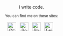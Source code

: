 <div align="center">
  
  i write code.

  <sub>You can find me on these sites:</sub>
  <br>


  [<img src="https://github.com/fluidicon.png" alt="GitHub" height="28" />][me/gh] &nbsp;
  [<img src="https://images.rbxcdn.com/3b43a5c16ec359053fef735551716fc5.ico" alt="Roblox" height="28" />][me/rbx] &nbsp;
  [<img src="https://doy2mn9upadnk.cloudfront.net/uploads/default/optimized/4X/3/7/4/374b2f132433065f2087b88c43080aba75c21aff_2_32x32.svg" alt="Roblox DevForum" height="28" />][me/rbxdev] &nbsp;
  [<img src="https://abs.twimg.com/favicons/twitter.ico" alt="Twitter" height="28" />][me/twitter] &nbsp;

</div>

[me/gh]: https://github.com/mkargus
[me/rbx]: https://www.roblox.com/users/15351949/profile
[me/rbxdev]: https://devforum.roblox.com/u/mkargus
[me/twitter]: https://twitter.com/m_kargus
